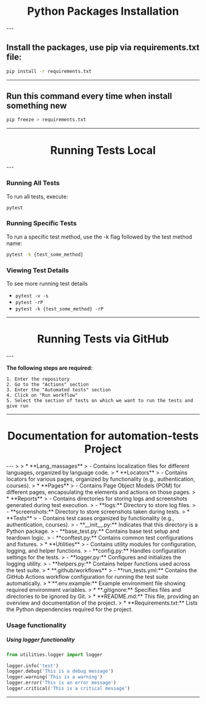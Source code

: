 <h1 align="center">Python Packages Installation</h1>
---

## Install the packages, use pip via requirements.txt file:
```bash
pip install -r requirements.txt
```

---

## Run this command every time when install something new

```bash
pip freeze > requirements.txt
```

---

<h1 align="center">Running Tests Local</h1>
---

### Running All Tests

To run all tests, execute:

```bash
pytest
```

### Running Specific Tests

To run a specific test method, use the -k flag followed by the test method name:

```bash
pytest -k {test_some_method}
```

### Viewing Test Details

To see more running test details

- `pytest -v -s`
- `pytest -rP`
- `pytest -k {test_some_method} -rP`

---

<h1 align="center">Running Tests via GitHub</h1>
---

**The following steps are required:**

```
1. Enter the repository
2. Go to the "Actions" section
3. Enter the "Automated tests" section
4. Click on "Run workflow"
5. Select the section of tests on which we want to run the tests and give run
```

---

<h1 align="center">Documentation for automation-tests Project</h1>
---
>
> * **Lang_massages**
>   - Contains localization files for different languages, organized by language code.
> * **Locators**
>   - Contains locators for various pages, organized by functionality (e.g., authentication, courses).
> * **Pages**
>   - Contains Page Object Models (POM) for different pages, encapsulating the elements and actions on those pages.
> * **Reports**
>   - Contains directories for storing logs and screenshots generated during test execution.
>   - **logs:** Directory to store log files.
>   - **screenshots:** Directory to store screenshots taken during tests.
> * **Tests**
>   - Contains test cases organized by functionality (e.g., authentication, courses).
>   - **__init__.py:** Indicates that this directory is a Python package.
>   - **base_test.py:** Contains base test setup and teardown logic.
>   - **conftest.py:** Contains common test configurations and fixtures.
> * **Utilities**
>   - Contains utility modules for configuration, logging, and helper functions.
>   - **config.py:** Handles configuration settings for the tests.
>   - **logger.py:** Configures and initializes the logging utility.
>   - **helpers.py:** Contains helper functions used across the test suite.
> * **.github/workflows**
>   - **run_tests.yml:** Contains the GitHub Actions workflow configuration for running the test suite automatically.
> * **.env.example:** Example environment file showing required environment variables.
> * **.gitignore:** Specifies files and directories to be ignored by Git.
> * **README.md:** This file, providing an overview and documentation of the project.
> * **Requirements.txt:** Lists the Python dependencies required for the project.


### Usage functionality

##### Using logger functionality

```python
from utilities.logger import logger

logger.info('test')
logger.debug('This is a debug message')
logger.warning('This is a warning')
logger.error('This is an error message')
logger.critical('This is a critical message')
```
---





